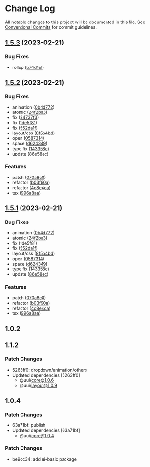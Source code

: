 # Change Log

All notable changes to this project will be documented in this file. See [Conventional Commits](https://conventionalcommits.org) for commit guidelines.

## [1.5.3](https://github.com/che3vinci/c3/compare/@uui/css@1.5.2...@uui/css@1.5.3) (2023-02-21)

### Bug Fixes

- rollup ([b74d1ef](https://github.com/che3vinci/c3/commit/b74d1efdfaddabae28271179738a9d7ab969e43e))

## [1.5.2](https://github.com/che3vinci/c3/compare/@uui/css@1.1.58...@uui/css@1.5.2) (2023-02-21)

### Bug Fixes

- animation ([0b4d772](https://github.com/che3vinci/c3/commit/0b4d772399ce7458029ad23f12320881a5e40b28))
- atomic ([24f2ba3](https://github.com/che3vinci/c3/commit/24f2ba35d4f60a64f7572de17a4fd84e7241fd59))
- fix ([34737f3](https://github.com/che3vinci/c3/commit/34737f330916628427f1010ab5ece49d4dd35af9))
- fix ([1de5f81](https://github.com/che3vinci/c3/commit/1de5f81ab97fe4e23912538938f33c20fa3d4823))
- fix ([552da1f](https://github.com/che3vinci/c3/commit/552da1f1b9f03dee6cc790e2debc35f83aae655c))
- layout/css ([8f5b4bd](https://github.com/che3vinci/c3/commit/8f5b4bd1b12dc28e42b0a9aeaadbfee95a184908))
- open ([0587314](https://github.com/che3vinci/c3/commit/05873145f068a2913bfd2f33ed48395e36976037))
- space ([d624349](https://github.com/che3vinci/c3/commit/d624349cb0bcb06ac525b3d39284eeec15196a74))
- type fix ([143358c](https://github.com/che3vinci/c3/commit/143358c6ed00506df945857b3f0cf8bf0577f98d))
- update ([86e58ec](https://github.com/che3vinci/c3/commit/86e58eca9a12ffa567f6ec8b917ccb51667e858b))

### Features

- patch ([070a8c8](https://github.com/che3vinci/c3/commit/070a8c8bb6b7b2393d01617eb78ee1a1a60fd3a8))
- refactor ([b03f90a](https://github.com/che3vinci/c3/commit/b03f90a58b9b48b10aa7a738806ef07e7034f9aa))
- refactor ([4c8e4ca](https://github.com/che3vinci/c3/commit/4c8e4ca769bbb6fa98d0cc3fddf48d680c878c8e))
- tsx ([996a8aa](https://github.com/che3vinci/c3/commit/996a8aa35cc9495647fe3b618c0c606cdd542a55))

## [1.5.1](https://github.com/che3vinci/c3/compare/@uui/css@1.1.58...@uui/css@1.5.1) (2023-02-21)

### Bug Fixes

- animation ([0b4d772](https://github.com/che3vinci/c3/commit/0b4d772399ce7458029ad23f12320881a5e40b28))
- atomic ([24f2ba3](https://github.com/che3vinci/c3/commit/24f2ba35d4f60a64f7572de17a4fd84e7241fd59))
- fix ([1de5f81](https://github.com/che3vinci/c3/commit/1de5f81ab97fe4e23912538938f33c20fa3d4823))
- fix ([552da1f](https://github.com/che3vinci/c3/commit/552da1f1b9f03dee6cc790e2debc35f83aae655c))
- layout/css ([8f5b4bd](https://github.com/che3vinci/c3/commit/8f5b4bd1b12dc28e42b0a9aeaadbfee95a184908))
- open ([0587314](https://github.com/che3vinci/c3/commit/05873145f068a2913bfd2f33ed48395e36976037))
- space ([d624349](https://github.com/che3vinci/c3/commit/d624349cb0bcb06ac525b3d39284eeec15196a74))
- type fix ([143358c](https://github.com/che3vinci/c3/commit/143358c6ed00506df945857b3f0cf8bf0577f98d))
- update ([86e58ec](https://github.com/che3vinci/c3/commit/86e58eca9a12ffa567f6ec8b917ccb51667e858b))

### Features

- patch ([070a8c8](https://github.com/che3vinci/c3/commit/070a8c8bb6b7b2393d01617eb78ee1a1a60fd3a8))
- refactor ([b03f90a](https://github.com/che3vinci/c3/commit/b03f90a58b9b48b10aa7a738806ef07e7034f9aa))
- refactor ([4c8e4ca](https://github.com/che3vinci/c3/commit/4c8e4ca769bbb6fa98d0cc3fddf48d680c878c8e))
- tsx ([996a8aa](https://github.com/che3vinci/c3/commit/996a8aa35cc9495647fe3b618c0c606cdd542a55))

## 1.0.2

## 1.1.2

### Patch Changes

- 5263ff0: dropdown/animation/others
- Updated dependencies [5263ff0]
  - @uui/core@1.0.6
  - @uui/layout@1.0.9

## 1.0.4

### Patch Changes

- 63a71bf: publish
- Updated dependencies [63a71bf]
  - @uui/core@1.0.4

### Patch Changes

- be9cc34: add ui-basic package
